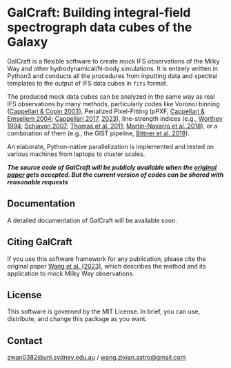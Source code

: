 
# GalCraft: Building integral-field spectrograph data cubes of the Galaxy


GalCraft is a flexible software to create mock IFS observations of the Milky Way and other hydrodynamical/N-body simulations. It is entirely written in Python3 and conducts all the procedures from inputting data and spectral templates to the output of IFS data cubes in `fits` format. 

The produced mock data cubes can be analyzed in the same way as real IFS observations by many methods, particularly codes like Voronoi binning ([Cappellari & Copin 2003](https://ui.adsabs.harvard.edu/abs/2003MNRAS.342..345C/abstract)), Penalized Pixel-Fitting (pPXF, [Cappellari & Emsellem 2004](https://ui.adsabs.harvard.edu/abs/2004PASP..116..138C/abstract); [Cappellari 2017](https://ui.adsabs.harvard.edu/abs/2017MNRAS.466..798C/abstract), [2023](https://ui.adsabs.harvard.edu/abs/2023MNRAS.526.3273C/abstract)), line-strength indices (e.g., [Worthey 1994](https://ui.adsabs.harvard.edu/abs/1994ApJS...95..107W/abstract); [Schiavon 2007](https://ui.adsabs.harvard.edu/abs/2007ApJS..171..146S/abstract); [Thomas et al. 2011](https://ui.adsabs.harvard.edu/abs/2011MNRAS.412.2183T/abstract); [Martín-Navarro et al. 2018](https://ui.adsabs.harvard.edu/abs/2018MNRAS.475.3700M/abstract)), or a combination of them (e.g., the GIST pipeline, [Bittner et al. 2019](https://ui.adsabs.harvard.edu/abs/2019A%26A...628A.117B/abstract)).

An elaborate, Python-native parallelization is implemented and tested on various machines from laptops to cluster scales. 

***The source code of GalCraft will be publicly available when the [original paper](https://ui.adsabs.harvard.edu/abs/2023arXiv231018258W/abstract) gets accepted. But the current version of codes can be shared with reasonable requests***



[//]: # (## Installation)

[//]: # ()
[//]: # (### Using pip)

[//]: # (```)

[//]: # (pip install pymcfost)

[//]: # (```)

[//]: # ()
[//]: # (### From the git repo)

[//]: # (```)

[//]: # (git clone https://github.com/purmortal/galcraft.git)

[//]: # (cd pymcfost)

[//]: # (pip install .)

[//]: # (```)



## Documentation
A detailed documentation of GalCraft will be available soon.




## Citing GalCraft
If you use this software framework for any publication, please cite the original paper [Wang et al. (2023)](https://ui.adsabs.harvard.edu/abs/2023arXiv231018258W/abstract), which describes the method and its application to mock Milky Way observations.




## License
This software is governed by the MIT License. In brief, you can use, distribute, and change this package as you want.


## Contact 
zwan0382@uni.sydney.edu.au / wang.zixian.astro@gmail.com
